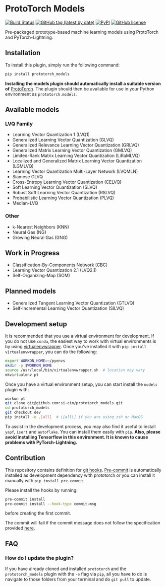 # ProtoTorch Models

[![Build Status](https://api.travis-ci.com/si-cim/prototorch_models.svg?branch=main)](https://travis-ci.com/github/si-cim/prototorch_models)
[![GitHub tag (latest by date)](https://img.shields.io/github/v/tag/si-cim/prototorch_models?color=yellow&label=version)](https://github.com/si-cim/prototorch_models/releases)
[![PyPI](https://img.shields.io/pypi/v/prototorch_models)](https://pypi.org/project/prototorch_models/)
[![GitHub license](https://img.shields.io/github/license/si-cim/prototorch_models)](https://github.com/si-cim/prototorch_models/blob/master/LICENSE)

Pre-packaged prototype-based machine learning models using ProtoTorch and
PyTorch-Lightning.

## Installation

To install this plugin, simply run the following command:

```sh
pip install prototorch_models
```

**Installing the models plugin should automatically install a suitable version
of** [ProtoTorch](https://github.com/si-cim/prototorch). The plugin should then
be available for use in your Python environment as `prototorch.models`.

## Available models

### LVQ Family

- Learning Vector Quantization 1 (LVQ1)
- Generalized Learning Vector Quantization (GLVQ)
- Generalized Relevance Learning Vector Quantization (GRLVQ)
- Generalized Matrix Learning Vector Quantization (GMLVQ)
- Limited-Rank Matrix Learning Vector Quantization (LiRaMLVQ)
- Localized and Generalized Matrix Learning Vector Quantization (LGMLVQ)
- Learning Vector Quantization Multi-Layer Network (LVQMLN)
- Siamese GLVQ
- Cross-Entropy Learning Vector Quantization (CELVQ)
- Soft Learning Vector Quantization (SLVQ)
- Robust Soft Learning Vector Quantization (RSLVQ)
- Probabilistic Learning Vector Quantization (PLVQ)
- Median-LVQ

### Other

- k-Nearest Neighbors (KNN)
- Neural Gas (NG)
- Growing Neural Gas (GNG)

## Work in Progress

- Classification-By-Components Network (CBC)
- Learning Vector Quantization 2.1 (LVQ2.1)
- Self-Organizing-Map (SOM)

## Planned models

- Generalized Tangent Learning Vector Quantization (GTLVQ)
- Self-Incremental Learning Vector Quantization (SILVQ)

## Development setup

It is recommended that you use a virtual environment for development. If you do
not use `conda`, the easiest way to work with virtual environments is by using
[virtualenvwrapper](https://virtualenvwrapper.readthedocs.io/en/latest/). Once
you've installed it with `pip install virtualenvwrapper`, you can do the
following:

```sh
export WORKON_HOME=~/pyenvs
mkdir -p $WORKON_HOME
source /usr/local/bin/virtualenvwrapper.sh  # location may vary
mkvirtualenv pt
```

Once you have a virtual environment setup, you can start install the `models`
plugin with:

```sh
workon pt
git clone git@github.com:si-cim/prototorch_models.git
cd prototorch_models
git checkout dev
pip install -e .[all]  # \[all\] if you are using zsh or MacOS
```

To assist in the development process, you may also find it useful to install
`yapf`, `isort` and `autoflake`. You can install them easily with `pip`. **Also,
please avoid installing Tensorflow in this environment. It is known to cause
problems with PyTorch-Lightning.**

## Contribution

This repository contains definition for [git hooks](https://githooks.com).
[Pre-commit](https://pre-commit.com) is automatically installed as development
dependency with prototorch or you can install it manually with `pip install
pre-commit`.

Please install the hooks by running:
```bash
pre-commit install
pre-commit install --hook-type commit-msg
```
before creating the first commit.

The commit will fail if the commit message does not follow the specification
provided [here](https://www.conventionalcommits.org/en/v1.0.0/#specification).

## FAQ

### How do I update the plugin?

If you have already cloned and installed `prototorch` and the
`prototorch_models` plugin with the `-e` flag via `pip`, all you have to do is
navigate to those folders from your terminal and do `git pull` to update.
